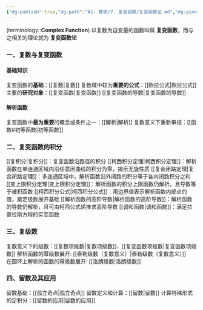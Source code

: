 ```yaml
---
{"dg-publish":true,"dg-path":"A1- 数学/7. 复变函数/复变函数论.md","dg-pinned":true,"tags":["Subject"],"permalink":"/A1- 数学/7. 复变函数/复变函数论/","pinned":true,"dgPassFrontmatter":true,"noteIcon":"","created":"2024-10-03T22:43:02.000+08:00","updated":"2025-09-06T17:20:48.817+08:00"}
---
```



(terminology::**Complex Function**)
以复数为自变量的函数叫做 **复变函数**，而与之相关的理论就为 **复变函数论**

### 一、复数与复变函数
#### 基础知识
复变函数的**基础**：[[复数\|复数]]
复数域中较为**重要的公式**：[[欧拉公式\|欧拉公式]]
主要的**研究对象**：[[复变函数\|复变函数]]
[[复变函数的导数\|复变函数的导数]]

#### 解析函数 
复变函数中**最为重要**的概念或条件之一：[[解析\|解析]]
复数意义下重新审视：[[函数#初等函数\|初等函数]]

### 二、复变函数的积分
[[复积分\|复积分]]：复变函数沿路径的积分
[[柯西积分定理\|柯西积分定理]]：解析函数在单连通区域内沿任意闭曲线的积分为零，揭示无旋性质
[[复合闭路定理\|复合闭路定理]]：多连通区域中，解析函数沿外闭路的积分等于各内闭路积分之和
[[变上限积分定理\|变上限积分定理]]：解析函数的积分上限函数仍解析，且导数等于被积函数
[[柯西积分公式\|柯西积分公式]]：用边界值表示解析函数内部点的值，奠定级数展开基础
[[解析函数的高阶导数\|解析函数的高阶导数]]：解析函数的导数仍解析，且可由柯西公式递推求高阶导数
[[调和函数\|调和函数]]：满足拉普拉斯方程的实变函数

### 三、复级数
复数意义下的级数：[[复数项级数\|复数项级数]]、[[复变函数项级数\|复变函数项级数]]
解析函数的幂级数展开: [[泰勒级数（复数意义）\|泰勒级数（复数意义）]]      
在圆环上解析的函数的幂级数展开: [[洛朗级数\|洛朗级数]]  


### 四、留数及其应用
留数基础：[[孤立奇点\|孤立奇点]]
留数定义和计算：[[留数\|留数]]
计算特殊形式的定积分：[[留数的应用\|留数的应用]]

